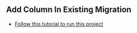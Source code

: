 ## Add Column In Existing Migration

- [Follow this tutorial to run this project](https://itztalhaa.medium.com/add-column-in-existing-migration-laravel-8c5b5e108056)
